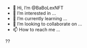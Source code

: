 - 👋 Hi, I’m @BaBoLexNFT
- 👀 I’m interested in ...
- 🌱 I’m currently learning ...
- 💞️ I’m looking to collaborate on ...
- 📫 How to reach me ...

<!---
BaBoLexNFT/BaBoLexNFT is a ✨ special ✨ repository because its `README.md` (this file) appears on your GitHub profile.
You can click the Preview link to take a look at your changes.
--->
??
